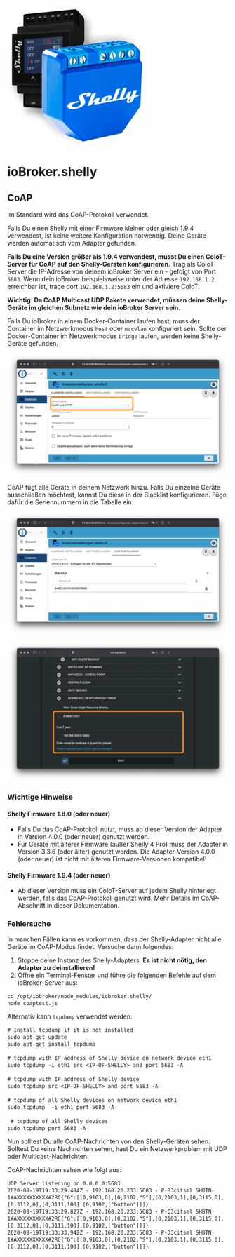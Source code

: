 ![Logo](../../admin/shelly.png)

# ioBroker.shelly

## CoAP

Im Standard wird das CoAP-Protokoll verwendet.

Falls Du einen Shelly mit einer Firmware kleiner oder gleich 1.9.4 verwendest, ist keine weitere Konfiguration notwendig. Deine Geräte werden automatisch vom Adapter gefunden.

**Falls Du eine Version größer als 1.9.4 verwendest, musst Du einen CoIoT-Server für CoAP auf den Shelly-Geräten konfigurieren.** Trag als CoIoT-Server die IP-Adresse von deinem ioBroker Server ein - gefolgt von Port ```5683```. Wenn dein ioBroker beispielsweise unter der Adresse ```192.168.1.2``` erreichbar ist, trage dort ```192.168.1.2:5683``` ein und aktiviere CoIoT.

**Wichtig: Da CoAP Multicast UDP Pakete verwendet, müssen deine Shelly-Geräte im gleichen Subnetz wie dein ioBroker Server sein.**

Falls Du ioBroker in einem Docker-Container laufen hast, muss der Container im Netzwerkmodus ```host``` oder ```macvlan``` konfiguriert sein. Sollte der Docker-Container im Netzwerkmodus ```bridge``` laufen, werden keine Shelly-Geräte gefunden.

![iobroker_restrict_login](./img/iobroker_general_coap.png)

CoAP fügt alle Geräte in deinem Netzwerk hinzu. Falls Du einzelne Geräte ausschließen möchtest, kannst Du diese in der Blacklist konfigurieren. Füge dafür die Seriennummern in die Tabelle ein:

![iobroker_coap](./img/iobroker_coap.png)

![shelly_coap](./img/shelly_coap.png)

### Wichtige Hinweise

#### Shelly Firmware 1.8.0 (oder neuer)

- Falls Du das CoAP-Protokoll nutzt, muss ab dieser Version der Adapter in Version 4.0.0 (oder neuer) genutzt werden.
- Für Geräte mit älterer Firmware (außer Shelly 4 Pro) muss der Adapter in Version 3.3.6 (oder älter) genutzt werden. Die Adapter-Version 4.0.0 (oder neuer) ist nicht mit älteren Firmware-Versionen kompatibel!

#### Shelly Firmware 1.9.4 (oder neuer)

- Ab dieser Version muss ein CoIoT-Server auf jedem Shelly hinterlegt werden, falls das CoAP-Protokoll genutzt wird. Mehr Details im CoAP-Abschnitt in dieser Dokumentation.

### Fehlersuche

In manchen Fällen kann es vorkommen, dass der Shelly-Adapter nicht alle Geräte im CoAP-Modus findet. Versuche dann folgendes:

1. Stoppe deine Instanz des Shelly-Adapters. **Es ist nicht nötig, den Adapter zu deinstallieren!**
2. Öffne ein Terminal-Fenster und führe die folgenden Befehle auf dem ioBroker-Server aus:

```
cd /opt/iobroker/node_modules/iobroker.shelly/
node coaptest.js 
```

Alternativ kann ```tcpdump``` verwendet werden:

```
# Install tcpdump if it is not installed
sudo apt-get update
sudo apt-get install tcpdump

# tcpdump with IP address of Shelly device on network device eth1
sudo tcpdump -i eth1 src <IP-OF-SHELLY> and port 5683 -A   

# tcpdump with IP address of Shelly device 
sudo tcpdump src <IP-OF-SHELLY> and port 5683 -A

# tcpdump of all Shelly devices on network device eth1
sudo tcpdump  -i eth1 port 5683 -A

 # tcpdump of all Shelly devices
sudo tcpdump port 5683 -A
```

Nun solltest Du alle CoAP-Nachrichten von den Shelly-Geräten sehen. Solltest Du keine Nachrichten sehen, hast Du ein Netzwerkproblem mit UDP oder Multicast-Nachrichten.

CoAP-Nachrichten sehen wie folgt aus:

``` 
UDP Server listening on 0.0.0.0:5683
2020-08-19T19:33:29.484Z - 192.168.20.233:5683 - P-B3citsml	SHBTN-1#AXXXXXXXXXX#2RC{"G":[[0,9103,0],[0,2102,"S"],[0,2103,1],[0,3115,0],[0,3112,0],[0,3111,100],[0,9102,["button"]]]}
2020-08-19T19:33:29.827Z - 192.168.20.233:5683 - P-C3citsml	SHBTN-1#AXXXXXXXXXX#2RC{"G":[[0,9103,0],[0,2102,"S"],[0,2103,1],[0,3115,0],[0,3112,0],[0,3111,100],[0,9102,["button"]]]}
2020-08-19T19:33:33.942Z - 192.168.20.233:5683 - P-D3citsml	SHBTN-1#AXXXXXXXXXX#2RC{"G":[[0,9103,0],[0,2102,"S"],[0,2103,1],[0,3115,0],[0,3112,0],[0,3111,100],[0,9102,["button"]]]}
``` 
